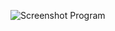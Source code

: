 ![Screenshot Program](https://user-images.githubusercontent.com/88817627/136387894-5b2259e1-be2e-4d3a-9ac9-038de9bd29af.png)
